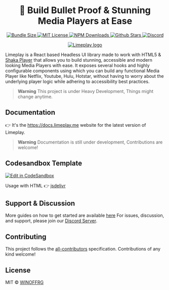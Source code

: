<h1 align="center">🔰 Build Bullet Proof & Stunning Media Players at Ease</h1>

<p align="center">
  <a href="https://bundlephobia.com/package/@limeplay/core">
  	<img alt="Bundle Size" src="https://badgen.net/bundlephobia/minzip/@limeplay/core"/>
  </a>
  <a href="https://github.com/winoffrg/limeplay/blob/main/LICENSE">
    <img alt="MIT License" src="https://img.shields.io/github/license/WINOFFRG/limeplay"/>
  </a>
  <a href="https://www.npmjs.com/package/@limeplay/core">
  	<img alt="NPM Downloads" src="https://img.shields.io/npm/dm/@limeplay/core.svg?style=flat"/>
  </a>
  <a href="https://discord.gg/winoffrg/limeplay">
  	<img alt="Github Stars" src="https://badgen.net/github/stars/WINOFFRG/limeplay" />
  </a>
  <a href="https://discord.gg/ZjXFzqmqjn">
    <img alt="Discord" src="https://badgen.net/discord/online-members/ZjXFzqmqjn?label=&icon=discord&logoColor=ffffff&color=7389D8&labelColor=6A7EC2" />
  </a>
</p>

<p align="center">
  <a href="https://github.com/winoffrg/limeplay">
    <img src="https://limeplay.me/og/default.jpg" alt="Limeplay logo"/>
  </a>
</p>

Limeplay is a React based Headless UI library made to work with HTML5 & [Shaka Player](https://github.com/shaka-project/shaka-player) that allows you to build stunning, accessible and modern looking Media Players with ease. It exposes several hooks and highly configurable components using which you can build any functional Media Player like Netflix, Youtube, Hulu, Hotstar, without having to worry about the underlying player logic while adhering to accessibility best practices.

> **Warning**
> This project is under Heavy Development, Things might change anytime.

## Documentation

👉 It's the https://docs.limeplay.me website for the latest version of Limeplay.

> **Warning**
> Documentation is still under development, Contributions are welcome!

## Codesandbox Template

[![Edit in CodeSandbox](https://assets.codesandbox.io/github/button-edit-lime.svg)](https://codesandbox.io/p/sandbox/github/WINOFFRG/limeplay/tree/main/.codesandbox/limeplay-starter)

Usage with HTML 👉 [jsdelivr](https://www.jsdelivr.com/package/npm/@limeplay/core)

## Support & Discussion

More guides on how to get started are available [here](https://docs.limeplay.com/pages/getting-started)
For issues, discussion, and support, please join our [Discord Server](https://discord.gg/ZjXFzqmqjn).

## Contributing

This project follows the
[all-contributors](https://github.com/all-contributors/all-contributors)
specification. Contributions of any kind welcome!

## License

MIT © [WINOFFRG](https://github.com/winoffrg)
